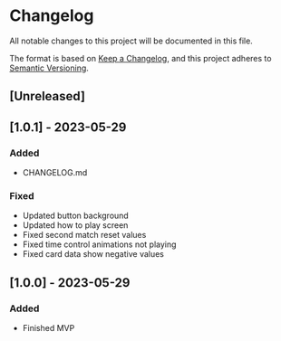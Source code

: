 # Changelog

All notable changes to this project will be documented in this file.

The format is based on [Keep a Changelog](https://keepachangelog.com/en/1.0.0/),
and this project adheres to [Semantic Versioning](https://semver.org/spec/v2.0.0.html).

## [Unreleased]

## [1.0.1] - 2023-05-29

### Added

- CHANGELOG.md

### Fixed

- Updated button background
- Updated how to play screen
- Fixed second match reset values
- Fixed time control animations not playing
- Fixed card data show negative values

## [1.0.0] - 2023-05-29

### Added

- Finished MVP
